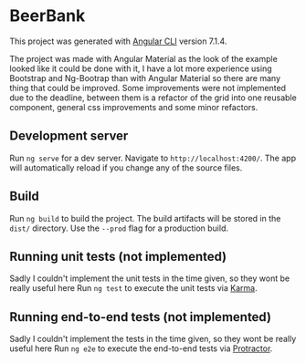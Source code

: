 # BeerBank

This project was generated with [Angular CLI](https://github.com/angular/angular-cli) version 7.1.4.

The project was made with Angular Material as the look of the example looked like it could be 
done with it, I have a lot more experience using Bootstrap and Ng-Bootrap than with Angular
Material so there are many thing that could be improved.
Some improvements were not implemented due to the deadline, between them is a refactor of
the grid into one reusable component, general css improvements and some minor refactors.



## Development server

Run `ng serve` for a dev server. Navigate to `http://localhost:4200/`. The app will automatically reload if you change any of the source files.

## Build

Run `ng build` to build the project. The build artifacts will be stored in the `dist/` directory. Use the `--prod` flag for a production build.

## Running unit tests (not implemented)

Sadly I couldn't implement the unit tests in the time given, so they wont be really useful here
Run `ng test` to execute the unit tests via [Karma](https://karma-runner.github.io).

## Running end-to-end tests (not implemented)

Sadly I couldn't implement the tests in the time given, so they wont be really useful here
Run `ng e2e` to execute the end-to-end tests via [Protractor](http://www.protractortest.org/).

